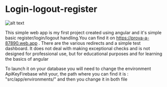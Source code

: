 # Login-logout-register

![alt text](https://image.shutterstock.com/image-vector/login-logout-icons-on-white-260nw-1961007712.jpg)

This simple web app is my first project created using angular and it's simple basic register/login/logout handling.You can find it on https://prova-a-87890.web.app . There are the various redirects and a simple test dashboard. It does not deal with making exceptional checks and is not designed for professional use, but for educational purposes and for learning the basics of angular


To launch it on your database you will need to change the environment ApiKeyFirebase whit your, the path where you can find it  is :
"src/app/environments/"      and then you change it in both file
